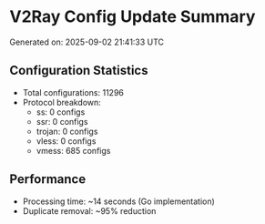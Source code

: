 # V2Ray Config Update Summary
Generated on: 2025-09-02 21:41:33 UTC

## Configuration Statistics
- Total configurations: 11296
- Protocol breakdown:
  - ss: 0 configs
  - ssr: 0 configs
  - trojan: 0 configs
  - vless: 0 configs
  - vmess: 685 configs

## Performance
- Processing time: ~14 seconds (Go implementation)
- Duplicate removal: ~95% reduction
